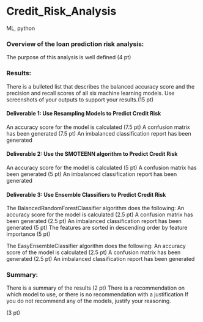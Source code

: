 # Credit_Risk_Analysis
ML, python

### Overview of the loan prediction risk analysis:

The purpose of this analysis is well defined (4 pt)


### Results:

There is a bulleted list that describes the balanced accuracy score and the precision and recall scores of all six machine learning models. Use screenshots of your outputs to support your results.(15 pt)

#### Deliverable 1: Use Resampling Models to Predict Credit Risk

An accuracy score for the model is calculated (7.5 pt)
A confusion matrix has been generated (7.5 pt)
An imbalanced classification report has been generated

#### Deliverable 2: Use the SMOTEENN algorithm to Predict Credit Risk

An accuracy score for the model is calculated (5 pt)
A confusion matrix has been generated (5 pt)
An imbalanced classification report has been generated 

#### Deliverable 3: Use Ensemble Classifiers to Predict Credit Risk

The BalancedRandomForestClassifier algorithm does the following:
An accuracy score for the model is calculated (2.5 pt)
A confusion matrix has been generated (2.5 pt)
An imbalanced classification report has been generated (5 pt)
The features are sorted in descending order by feature importance (5 pt)

The EasyEnsembleClassifier algorithm does the following:
An accuracy score of the model is calculated (2.5 pt)
A confusion matrix has been generated (2.5 pt)
An imbalanced classification report has been generated 





### Summary:

There is a summary of the results (2 pt)
There is a recommendation on which model to use, or there is no recommendation with a justification If you do not recommend any of the models, justify your reasoning.

(3 pt)

